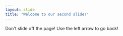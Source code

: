 ```yaml
---
layout: slide
title: "Welcome to our second slide!"
---
```

Don't slide off the page!
Use the left arrow to go back!
